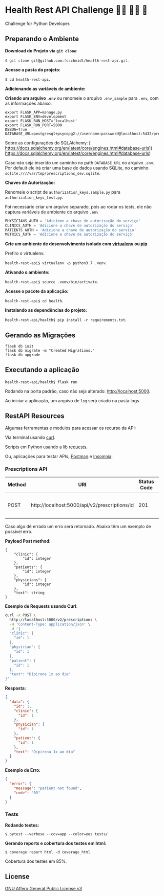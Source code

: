 # Health Rest API Challenge :woman_health_worker: :man_health_worker: :pill:

Challenge for Python Developer.

## Preparando o Ambiente

**Download do Projeto via `git clone`:**

`$ git clone git@github.com:fcschmidt/health-rest-api.git`.

**Acesse a pasta do projeto:**

`$ cd health-rest-api`.

**Adicionando as variáveis de ambiente:**

**Criando um arquivo `.env`** ou renomeie o arquivo `.env_sample` para `.env`, com as informações abaixo.

```text
export FLASK_APP=manage.py
export FLASK_ENV=development
export FLASK_RUN_HOST='localhost'
export FLASK_RUN_PORT=5000
DEBUG=True
DATABASE_URL=postgresql+psycopg2://username:password@localhost:5432/prescriptions
```

Sobre as configurações do SQLAlchemy: [ https://docs.sqlalchemy.org/en/latest/core/engines.html#database-urls]( https://docs.sqlalchemy.org/en/latest/core/engines.html#database-urls)

Caso não seja inserido um caminho no path `DATABASE_URL` no arquivo `.env`. 
Por default ele irá criar uma base de dados usando SQLite, no caminho `sqlite:////var/tmp/prescriptions_dev.sqlite`.

**Chaves de Autorização:**

Renomeie o script de `authorization_keys.sample.py` para `authorization_keys_test.py`.

Foi necessário criar um arquivo separado, pois ao rodar os tests, ele não captura variáveis de ambiente do arquivo `.env`

```python
PHYSICIANS_AUTH = 'Adicione a chave de autorização do serviço'
CLINICS_AUTH = 'Adicione a chave de autorização do serviço'
PATIENTS_AUTH = 'Adicione a chave de autorização do serviço'
METRICS_AUTH = 'Adicione a chave de autorização do serviço'
```

**Crie um ambiente de desenvolvimento isolado com [virtualenv](https://virtualenv.pypa.io/en/latest/) ou [pip](https://pipenv.readthedocs.io/en/latest/)**

Prefiro o virtualenv.

`health-rest-api$ virtualenv -p python3.7 .venv`.

**Ativando o ambiente:**

`health-rest-api$ source .venv/bin/activate`.

**Acesse o pacote da aplicação:**

`health-rest-api$ cd health`.

**Instalando as dependências do projeto:**

`health-rest-api/health$ pip install -r requirements.txt`.


## Gerando as Migrações

```text
flask db init
flask db migrate -m "Created Migrations."
flask db upgrade
```

## Executando a aplicação

`health-rest-api/health$ flask run`.

Rodando na porta padrão, caso não seja alterado: [http://localhost:5000](http://localhost:5000).

Ao iniciar a aplicação, um arquivo de `log` será criado na pasta logs.

## RestAPI Resources

Algumas ferramentas e modulos para acessar os recurso da API:

Via terminal usando [curl](https://curl.haxx.se/).

Scripts em Python usando a lib [requests](http://docs.python-requests.org/en/master/).

Ou, aplicações para testar APIs, [Postman](https://www.getpostman.com/) e [Insomnia](https://insomnia.rest/?utm_content=bufferd23bb&utm_medium=social&utm_source=twitter.com&utm_campaign=buffer).

### Prescriptions API

|Method|URI|Status Code|Response|
|-------|-------|-------|-------|
|POST|http://localhost:5000/api/v2/prescriptions/id|201|json contendo os dados salvos.|

Caso algo dê errado um erro será retornado. Abaixo têm um exemplo de possível erro.


**Payload Post method:**

```text
{
	"clinic": {
    	"id": integer
    },
    "patients": {
    	"id": integer
    },
    "physicians": {
    	"id": integer
    },
    "text": string
}
```

**Exemplo de Requests usando Curl:**

```bash
curl -X POST \
  http://localhost:5000/v2/prescriptions \
  -H 'Content-Type: application/json' \
  -d '{
  "clinic": {
    "id": 1
  },
  "physician": {
    "id": 1
  },
  "patient": {
    "id": 1
  },
  "text": "Dipirona 1x ao dia"
}'
```

**Resposta:**

```json
{
  "data": {
    "id": 1,
    "clinic": {
      "id": 1
    },
    "physician": {
      "id": 1
    },
    "patient": {
      "id": 1
    },
    "text": "Dipirona 1x ao dia"
  }
}
```

**Exemplo de Erro:**

```json
{
  "error": {
    "message": "patient not found",
    "code": "03"
  }
}
```

### Tests

**Rodando testes:**

`$ pytest --verbose --cov=app --color=yes tests/`

**Gerando reports e cobertura dos testes em html:**

`$ coverage report html -d coverage_html`

Cobertura dos testes em 85%.


## License
[GNU Affero General Public License v3](https://www.gnu.org/licenses/agpl-3.0.en.html)